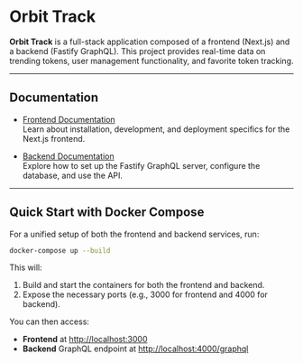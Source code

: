 # Orbit Track

**Orbit Track** is a full-stack application composed of a frontend (Next.js) and a backend (Fastify GraphQL). This project provides real-time data on trending tokens, user management functionality, and favorite token tracking.

---

## Documentation

- [Frontend Documentation](frontend/README.md)  
  Learn about installation, development, and deployment specifics for the Next.js frontend.

- [Backend Documentation](backend/README.md)  
  Explore how to set up the Fastify GraphQL server, configure the database, and use the API.

---

## Quick Start with Docker Compose

For a unified setup of both the frontend and backend services, run:

```bash
docker-compose up --build
```

This will:

1. Build and start the containers for both the frontend and backend.
2. Expose the necessary ports (e.g., 3000 for frontend and 4000 for backend).

You can then access:

- **Frontend** at [http://localhost:3000](http://localhost:3000)
- **Backend** GraphQL endpoint at [http://localhost:4000/graphql](http://localhost:4000/graphql)
